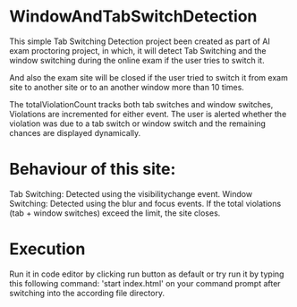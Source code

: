 # WindowAndTabSwitchDetection
This simple Tab Switching Detection project been created as part of AI exam proctoring project, in which, it will detect Tab Switching and the window switching during the online exam if the user tries to switch it.

And also the exam site will be closed if the user tried to switch it from exam site to another site or to an another window more than 10 times.

The totalViolationCount tracks both tab switches and window switches, Violations are incremented for either event.
The user is alerted whether the violation was due to a tab switch or window switch and the remaining chances are displayed dynamically.

# Behaviour of this site:
Tab Switching: Detected using the visibilitychange event.
Window Switching: Detected using the blur and focus events.
If the total violations (tab + window switches) exceed the limit, the site closes.

# Execution
Run it in code editor by clicking run button as default or try run it by typing this following command: 'start index.html' on your command prompt after switching into the according file directory.
